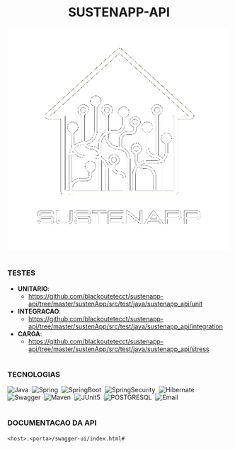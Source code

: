 <h1 align=center>SUSTENAPP-API</h1>

<p align="center">
  <img src="logo_sustenapp.png" width="500">
</p>

#
### TESTES

- <strong>UNITARIO</strong>:
  - https://github.com/blackoutetecct/sustenapp-api/tree/master/sustenApp/src/test/java/sustenapp_api/unit
- <strong>INTEGRACAO</strong>:
  - https://github.com/blackoutetecct/sustenapp-api/tree/master/sustenApp/src/test/java/sustenapp_api/integration
- <strong>CARGA</strong>:
  - https://github.com/blackoutetecct/sustenapp-api/tree/master/sustenApp/src/test/java/sustenapp_api/stress
    
#
### TECNOLOGIAS

![Java](https://img.shields.io/badge/Java-0D1117?style=for-the-badge&logo=openjdk&logoColor=white&labelColor=0D1117)&nbsp;
![Spring](https://img.shields.io/badge/Spring-0D1117?style=for-the-badge&logo=spring&logoColor=107C10&labelColor=0D1117)&nbsp;
![SpringBoot](https://img.shields.io/badge/Spring_Boot-0D1117?style=for-the-badge&logo=springboot&logoColor=239120&labelColor=0D1117)&nbsp;
![SpringSecurity](https://img.shields.io/badge/Spring_Security-0D1117?style=for-the-badge&logo=Spring-Security&logoColor=239120&labelColor=0D1117)&nbsp;
![Hibernate](https://img.shields.io/badge/Hibernate-0D1117?style=for-the-badge&logo=Hibernate&logoColor=239120&labelColor=0D1117)&nbsp;
![Swagger](https://img.shields.io/badge/Swagger-0D1117?style=for-the-badge&logo=Swagger&logoColor=85EA2D&labelColor=0D1117)&nbsp;
![Maven](https://img.shields.io/badge/apache_maven-0D1117?style=for-the-badge&logo=apachemaven&logoColor=E34F26&labelColor=0D1117)&nbsp;
![JUnit5](https://img.shields.io/badge/Junit5-0D1117?style=for-the-badge&logo=junit5&logoColor=25A162&labelColor=0D1117)&nbsp;
![POSTGRESQL](https://img.shields.io/badge/PostgreSQL-0D1117?style=for-the-badge&logo=postgresql&labelColor=0D1117)&nbsp;
![Email](https://img.shields.io/badge/Gmail-0D1117?style=for-the-badge&logo=gmail&logoColor=D14836&labelColor=0D1117)&nbsp;

#
### DOCUMENTACAO DA API

```
<host>:<porta>/swagger-ui/index.html#
```
